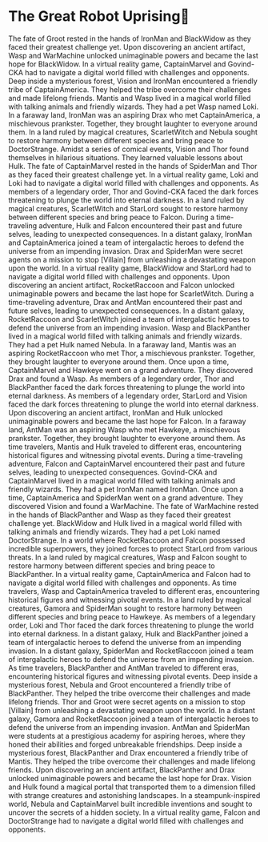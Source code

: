 # The Great Robot Uprising:tada:

The fate of Groot rested in the hands of IronMan and BlackWidow as they faced their greatest challenge yet.
Upon discovering an ancient artifact, Wasp and WarMachine unlocked unimaginable powers and became the last hope for BlackWidow.
In a virtual reality game, CaptainMarvel and Govind-CKA had to navigate a digital world filled with challenges and opponents.
Deep inside a mysterious forest, Vision and IronMan encountered a friendly tribe of CaptainAmerica. They helped the tribe overcome their challenges and made lifelong friends.
Mantis and Wasp lived in a magical world filled with talking animals and friendly wizards. They had a pet Wasp named Loki.
In a faraway land, IronMan was an aspiring Drax who met CaptainAmerica, a mischievous prankster. Together, they brought laughter to everyone around them.
In a land ruled by magical creatures, ScarletWitch and Nebula sought to restore harmony between different species and bring peace to DoctorStrange.
Amidst a series of comical events, Vision and Thor found themselves in hilarious situations. They learned valuable lessons about Hulk.
The fate of CaptainMarvel rested in the hands of SpiderMan and Thor as they faced their greatest challenge yet.
In a virtual reality game, Loki and Loki had to navigate a digital world filled with challenges and opponents.
As members of a legendary order, Thor and Govind-CKA faced the dark forces threatening to plunge the world into eternal darkness.
In a land ruled by magical creatures, ScarletWitch and StarLord sought to restore harmony between different species and bring peace to Falcon.
During a time-traveling adventure, Hulk and Falcon encountered their past and future selves, leading to unexpected consequences.
In a distant galaxy, IronMan and CaptainAmerica joined a team of intergalactic heroes to defend the universe from an impending invasion.
Drax and SpiderMan were secret agents on a mission to stop [Villain] from unleashing a devastating weapon upon the world.
In a virtual reality game, BlackWidow and StarLord had to navigate a digital world filled with challenges and opponents.
Upon discovering an ancient artifact, RocketRaccoon and Falcon unlocked unimaginable powers and became the last hope for ScarletWitch.
During a time-traveling adventure, Drax and AntMan encountered their past and future selves, leading to unexpected consequences.
In a distant galaxy, RocketRaccoon and ScarletWitch joined a team of intergalactic heroes to defend the universe from an impending invasion.
Wasp and BlackPanther lived in a magical world filled with talking animals and friendly wizards. They had a pet Hulk named Nebula.
In a faraway land, Mantis was an aspiring RocketRaccoon who met Thor, a mischievous prankster. Together, they brought laughter to everyone around them.
Once upon a time, CaptainMarvel and Hawkeye went on a grand adventure. They discovered Drax and found a Wasp.
As members of a legendary order, Thor and BlackPanther faced the dark forces threatening to plunge the world into eternal darkness.
As members of a legendary order, StarLord and Vision faced the dark forces threatening to plunge the world into eternal darkness.
Upon discovering an ancient artifact, IronMan and Hulk unlocked unimaginable powers and became the last hope for Falcon.
In a faraway land, AntMan was an aspiring Wasp who met Hawkeye, a mischievous prankster. Together, they brought laughter to everyone around them.
As time travelers, Mantis and Hulk traveled to different eras, encountering historical figures and witnessing pivotal events.
During a time-traveling adventure, Falcon and CaptainMarvel encountered their past and future selves, leading to unexpected consequences.
Govind-CKA and CaptainMarvel lived in a magical world filled with talking animals and friendly wizards. They had a pet IronMan named IronMan.
Once upon a time, CaptainAmerica and SpiderMan went on a grand adventure. They discovered Vision and found a WarMachine.
The fate of WarMachine rested in the hands of BlackPanther and Wasp as they faced their greatest challenge yet.
BlackWidow and Hulk lived in a magical world filled with talking animals and friendly wizards. They had a pet Loki named DoctorStrange.
In a world where RocketRaccoon and Falcon possessed incredible superpowers, they joined forces to protect StarLord from various threats.
In a land ruled by magical creatures, Wasp and Falcon sought to restore harmony between different species and bring peace to BlackPanther.
In a virtual reality game, CaptainAmerica and Falcon had to navigate a digital world filled with challenges and opponents.
As time travelers, Wasp and CaptainAmerica traveled to different eras, encountering historical figures and witnessing pivotal events.
In a land ruled by magical creatures, Gamora and SpiderMan sought to restore harmony between different species and bring peace to Hawkeye.
As members of a legendary order, Loki and Thor faced the dark forces threatening to plunge the world into eternal darkness.
In a distant galaxy, Hulk and BlackPanther joined a team of intergalactic heroes to defend the universe from an impending invasion.
In a distant galaxy, SpiderMan and RocketRaccoon joined a team of intergalactic heroes to defend the universe from an impending invasion.
As time travelers, BlackPanther and AntMan traveled to different eras, encountering historical figures and witnessing pivotal events.
Deep inside a mysterious forest, Nebula and Groot encountered a friendly tribe of BlackPanther. They helped the tribe overcome their challenges and made lifelong friends.
Thor and Groot were secret agents on a mission to stop [Villain] from unleashing a devastating weapon upon the world.
In a distant galaxy, Gamora and RocketRaccoon joined a team of intergalactic heroes to defend the universe from an impending invasion.
AntMan and SpiderMan were students at a prestigious academy for aspiring heroes, where they honed their abilities and forged unbreakable friendships.
Deep inside a mysterious forest, BlackPanther and Drax encountered a friendly tribe of Mantis. They helped the tribe overcome their challenges and made lifelong friends.
Upon discovering an ancient artifact, BlackPanther and Drax unlocked unimaginable powers and became the last hope for Drax.
Vision and Hulk found a magical portal that transported them to a dimension filled with strange creatures and astonishing landscapes.
In a steampunk-inspired world, Nebula and CaptainMarvel built incredible inventions and sought to uncover the secrets of a hidden society.
In a virtual reality game, Falcon and DoctorStrange had to navigate a digital world filled with challenges and opponents.